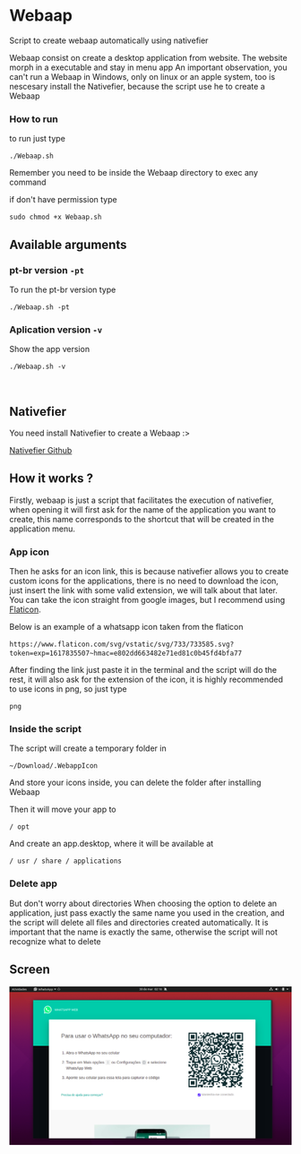 # Webaap

Script to create webaap automatically using nativefier

Webaap consist on create a desktop application from website.
The website morph in a executable and stay in menu app
An important observation, you can't run a Webaap in Windows,
only on linux or an apple system, too is nescesary install the Nativefier, 
because the script use he to create a Webaap

### How to run 

to run just type


```shell
./Webaap.sh
```

Remember you need to be inside the Webaap directory to exec any command


if don't have permission type


```shell
sudo chmod +x Webaap.sh
```



## Available arguments 

### pt-br version `-pt`

To run the pt-br version type


```shell
./Webaap.sh -pt
```


### Aplication version `-v`

Show the app version

```shell
./Webaap.sh -v
```


<br/>

## Nativefier

You need install Nativefier to create a Webaap :>


[Nativefier Github](https://github.com/nativefier/nativefier)


## How it works ?

Firstly, webaap is just a script that facilitates the execution of nativefier, when opening it will first ask for the name of the application you want to create, this name corresponds to the shortcut that will be created in the application menu.

### App icon

Then he asks for an icon link, this is because nativefier allows you to create custom icons for the applications, there is no need to download the icon, just insert the link with some valid extension, we will talk about that later.
You can take the icon straight from google images, but I recommend using [Flaticon](https://www.flaticon.com/br/).

Below is an example of a whatsapp icon taken from the flaticon

```link
https://www.flaticon.com/svg/vstatic/svg/733/733585.svg?token=exp=1617835507~hmac=e802dd663482e71ed81c0b45fd4bfa77
```

After finding the link just paste it in the terminal and the script will do the rest, it will also ask for the extension of the icon, it is highly recommended to use icons in png, so just type

```extension
png
```

### Inside the script

The script will create a temporary folder in 
```
~/Download/.WebappIcon 
```
And store your icons inside, you can delete the folder after installing Webaap


Then it will move your app to
```
/ opt
```

And create an app.desktop, where it will be available at
```
/ usr / share / applications
```

### Delete app

But don't worry about directories
When choosing the option to delete an application, just pass exactly the same name you used in the creation, and the script will delete all files and directories created automatically.
It is important that the name is exactly the same, otherwise the script will not recognize what to delete

## Screen

![image](assets/screenshot2.png)

